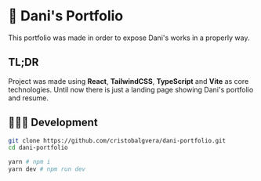 # 📝 Dani's Portfolio

This portfolio was made in order to expose Dani's works in a properly way.

## TL;DR

Project was made using **React**, **TailwindCSS**, **TypeScript** and **Vite** as core technologies. Until now there is just a landing page showing Dani's portfolio and resume.

## 🧑🏻‍💻 Development

```bash
git clone https://github.com/cristobalgvera/dani-portfolio.git
cd dani-portfolio

yarn # npm i
yarn dev # npm run dev
```
